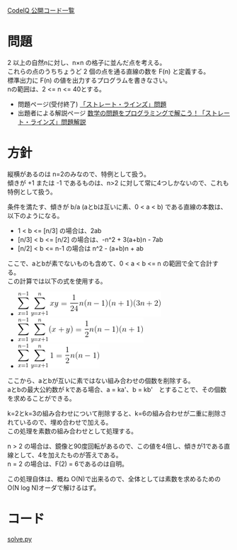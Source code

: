 [CodeIQ 公開コード一覧](../README.md)

# 問題
2 以上の自然nに対し、n×n の格子に並んだ点を考える。  
これらの点のうちちょうど 2 個の点を通る直線の数を F(n) と定義する。  
標準出力に F(n) の値を出力するプログラムを書きなさい。  
nの範囲は、2 <= n <= 40とする。

+ 問題ページ(受付終了) [「ストレート・ラインズ」問題](https://codeiq.jp/q/3434)
+ 出題者による解説ページ [数学の問題をプログラミングで解こう！「ストレート・ラインズ」問題解説](https://codeiq.jp/magazine/2017/11/56057/)

# 方針
縦横があるのは n=2のみなので、特例として扱う。  
傾きが +1 または -1 であるものは、n>2 に対して常に4つしかないので、これも特例として扱う。  

条件を満たす、傾きが b/a (aとbは互いに素、0 < a < b) である直線の本数は、以下のようになる。  
+ 1 < b <= [n/3] の場合は、2ab  
+ [n/3] < b <= [n/2] の場合は、-n^2 + 3(a+b)n - 7ab
+ [n/2] < b <= n-1 の場合は n^2 - (a+b)n + ab  

ここで、aとbが素でないものも含めて、0 < a < b <= n の範囲で全て合計する。  
この計算では以下の式を使用する。  

+ <img src="exp1.gif"/>
+ <img src="exp2.gif"/>
+ <img src="exp3.gif"/>

ここから、aとbが互いに素ではない組み合わせの個数を削除する。  
aとbの最大公約数が kである場合、a = ka'、b = kb'　とすることで、その個数を求めることができる。  

k=2とk=3の組み合わせについて削除すると、k=6の組み合わせが二重に削除されているので、埋め合わせで加える。  
この処理を素数の組み合わせとして処理する。

n > 2 の場合は、鏡像と90度回転があるので、この値を4倍し、傾きが1である直線として、4を加えたものが答えである。  
n = 2 の場合は、F(2) = 6であるのは自明。  

この処理自体は、概ね O(N)で出来るので、全体としては素数を求めるための O(N log N)オーダで解けるはず。


# コード
[solve.py](solve.py)


